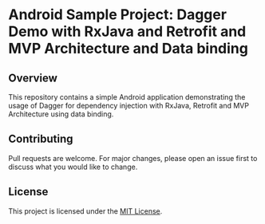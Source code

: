 # Android Sample Project: Dagger Demo with RxJava and Retrofit and MVP Architecture and Data binding

## Overview

This repository contains a simple Android application demonstrating the usage of Dagger for dependency injection with RxJava, Retrofit and MVP Architecture using data binding.

## Contributing

Pull requests are welcome. For major changes, please open an issue first to discuss what you would like to change.

## License

This project is licensed under the [MIT License](https://opensource.org/licenses/MIT).
